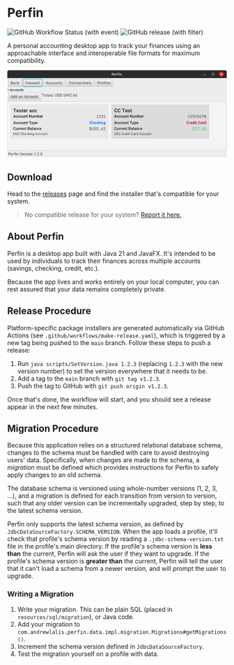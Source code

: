 # Perfin

![GitHub Workflow Status (with event)](https://img.shields.io/github/actions/workflow/status/andrewlalis/perfin/run-tests.yaml?style=flat-square&logo=github)
![GitHub release (with filter)](https://img.shields.io/github/v/release/andrewlalis/perfin?style=flat-square)

A personal accounting desktop app to track your finances using an approachable
interface and interoperable file formats for maximum compatibility.

![](design/main-view-screenshot.png "main view screenshot")

## Download

Head to the [releases](https://github.com/andrewlalis/perfin/releases) page and
find the installer that's compatible for your system.

> No compatible release for your system? [Report it here.](https://github.com/andrewlalis/perfin/issues)

## About Perfin

Perfin is a desktop app built with Java 21 and JavaFX. It's intended to be used
by individuals to track their finances across multiple accounts (savings,
checking, credit, etc.).

Because the app lives and works entirely on your local computer, you can rest
assured that your data remains completely private.

## Release Procedure

Platform-specific package installers are generated automatically via GitHub
Actions (see `.github/workflows/make-release.yaml`), which is triggered by a
new tag being pushed to the `main` branch. Follow these steps to push a release:

1. Run `java scripts/SetVersion.java 1.2.3` (replacing `1.2.3` with the new version number)
to set the version everywhere that it needs to be.
2. Add a tag to the `main` branch with `git tag v1.2.3`.
3. Push the tag to GitHub with `git push origin v1.2.3`.

Once that's done, the workflow will start, and you should see a release appear
in the next few minutes.

## Migration Procedure

Because this application relies on a structured relational database schema,
changes to the schema must be handled with care to avoid destroying users' data.
Specifically, when changes are made to the schema, a *migration* must be defined
which provides instructions for Perfin to safely apply changes to an old schema.

The database schema is versioned using whole-number versions (1, 2, 3, ...), and
a migration is defined for each transition from version to version, such that
any older version can be incrementally upgraded, step by step, to the latest
schema version.

Perfin only supports the latest schema version, as defined by `JdbcDataSourceFactory.SCHEMA_VERSION`.
When the app loads a profile, it'll check that profile's schema version by
reading a `.jdbc-schema-version.txt` file in the profile's main directory. If
the profile's schema version is **less than** the current, Perfin will
ask the user if they want to upgrade. If the profile's schema version is
**greater than** the current, Perfin will tell the user that it can't load a
schema from a newer version, and will prompt the user to upgrade.

### Writing a Migration

1. Write your migration. This can be plain SQL (placed in `resources/sql/migration`), or Java code.
2. Add your migration to `com.andrewlalis.perfin.data.impl.migration.Migrations#getMigrations()`.
3. Increment the schema version defined in `JdbcDataSourceFactory`.
4. Test the migration yourself on a profile with data.
